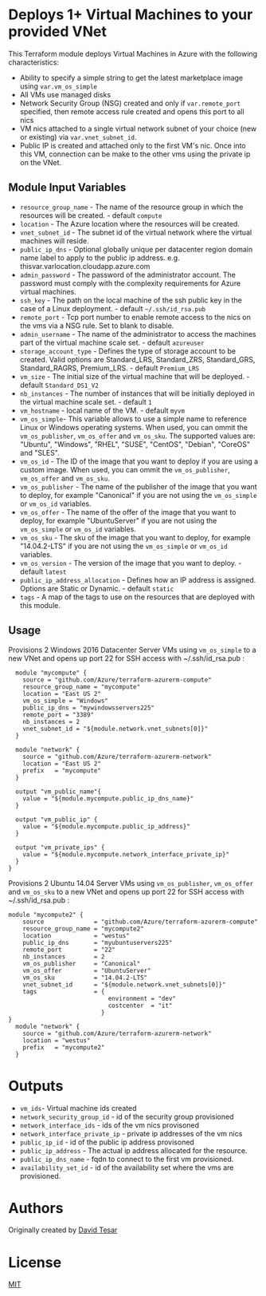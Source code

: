 Deploys 1+ Virtual Machines to your provided VNet
=================================================

This Terraform module deploys Virtual Machines in Azure with the following characteristics:

- Ability to specify a simple string to get the latest marketplace image using `var.vm_os_simple`
- All VMs use managed disks
- Network Security Group (NSG) created and only if `var.remote_port` specified, then remote access rule created and opens this port to all nics
- VM nics attached to a single virtual network subnet of your choice (new or existing) via `var.vnet_subnet_id`.
- Public IP is created and attached only to the first VM's nic.  Once into this VM, connection can be make to the other vms using the private ip on the VNet.

Module Input Variables
----------------------

- `resource_group_name` - The name of the resource group in which the resources will be created. - default `compute`
- `location` - The Azure location where the resources will be created.
- `vnet_subnet_id` - The subnet id of the virtual network where the virtual machines will reside.
- `public_ip_dns` - Optional globally unique per datacenter region domain name label to apply to the public ip address. e.g. thisvar.varlocation.cloudapp.azure.com
- `admin_password` - The password of the administrator account. The password must comply with the complexity requirements for Azure virtual machines.
- `ssh_key` - The path on the local machine of the ssh public key in the case of a Linux deployment. - default `~/.ssh/id_rsa.pub`
- `remote_port` - Tcp port number to enable remote access to the nics on the vms via a NSG rule. Set to blank to disable.
- `admin_username` - The name of the administrator to access the machines part of the virtual machine scale set. - default `azureuser`
- `storage_account_type` - Defines the type of storage account to be created. Valid options are Standard_LRS, Standard_ZRS, Standard_GRS, Standard_RAGRS, Premium_LRS. - default `Premium_LRS`
- `vm_size` - The initial size of the virtual machine that will be deployed. - default `Standard_DS1_V2`
- `nb_instances` - The number of instances that will be initially deployed in the virtual machine scale set. - default `1`
- `vm_hostname` - local name of the VM. - default `myvm`
- `vm_os_simple`- This variable allows to use a simple name to reference Linux or Windows operating systems. When used, you can ommit the `vm_os_publisher`, `vm_os_offer` and `vm_os_sku`. The supported values are: "Ubuntu", "Windows", "RHEL", "SUSE", "CentOS", "Debian", "CoreOS" and "SLES".
- `vm_os_id` - The ID of the image that you want to deploy if you are using a custom image. When used, you can ommit the `vm_os_publisher`, `vm_os_offer` and `vm_os_sku`.
- `vm_os_publisher` - The name of the publisher of the image that you want to deploy, for example "Canonical" if you are not using the `vm_os_simple` or `vm_os_id` variables. 
- `vm_os_offer` - The name of the offer of the image that you want to deploy, for example "UbuntuServer" if you are not using the `vm_os_simple` or `vm_os_id` variables. 
- `vm_os_sku` - The sku of the image that you want to deploy, for example "14.04.2-LTS" if you are not using the `vm_os_simple` or `vm_os_id` variables. 
- `vm_os_version` - The version of the image that you want to deploy. - default `latest`
- `public_ip_address_allocation` - Defines how an IP address is assigned. Options are Static or Dynamic. - default `static`
- `tags` - A map of the tags to use on the resources that are deployed with this module.

Usage
-----

Provisions 2 Windows 2016 Datacenter Server VMs using `vm_os_simple` to a new VNet and opens up port 22 for SSH access with ~/.ssh/id_rsa.pub :

```hcl
  module "mycompute" {
    source = "github.com/Azure/terraform-azurerm-compute"
    resource_group_name = "mycompute"
    location = "East US 2"
    vm_os_simple = "Windows"
    public_ip_dns = "mywindowsservers225"
    remote_port = "3389"
    nb_instances = 2
    vnet_subnet_id = "${module.network.vnet_subnets[0]}"
  }

  module "network" {
    source = "github.com/Azure/terraform-azurerm-network"
    location = "East US 2"
    prefix   = "mycompute"
  }

  output "vm_public_name"{
    value = "${module.mycompute.public_ip_dns_name}"
  }

  output "vm_public_ip" {
    value = "${module.mycompute.public_ip_address}"
  }

  output "vm_private_ips" {
    value = "${module.mycompute.network_interface_private_ip}"
  }
}

```
Provisions 2 Ubuntu 14.04 Server VMs using  `vm_os_publisher`, `vm_os_offer` and `vm_os_sku` to a new VNet and opens up port 22 for SSH access with ~/.ssh/id_rsa.pub :

```hcl 
module "mycompute2" { 
    source              = "github.com/Azure/terraform-azurerm-compute"
    resource_group_name = "mycompute2"
    location            = "westus"
    public_ip_dns       = "myubuntuservers225"
    remote_port         = "22"
    nb_instances        = 2
    vm_os_publisher     = "Canonical"
    vm_os_offer         = "UbuntuServer"
    vm_os_sku           = "14.04.2-LTS"
    vnet_subnet_id      = "${module.network.vnet_subnets[0]}"
    tags                = {
                            environment = "dev"
                            costcenter  = "it"
                          }
}
  module "network" {
    source = "github.com/Azure/terraform-azurerm-network"
    location = "westus"
    prefix   = "mycompute2"
  }

```

Outputs
=======

- `vm_ids`- Virtual machine ids created
- `network_security_group_id` - id of the security group provisioned
- `network_interface_ids` - ids of the vm nics provisoned
- `network_interface_private_ip` - private ip addresses of the vm nics
- `public_ip_id` - id of the public ip address provisoned
- `public_ip_address` - The actual ip address allocated for the resource.
- `public_ip_dns_name` - fqdn to connect to the first vm   provisioned.
- `availability_set_id` - id of the availability set where the vms are provisioned.

Authors
=======
Originally created by [David Tesar](http://github.com/dtzar)

License
=======

[MIT](LICENSE)

